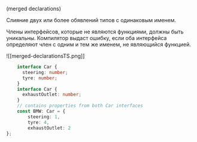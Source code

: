 (merged declarations)

Слияние двух или более обявлений типов с одинаковым именем.

Члены интерфейсов, которые не являются функциями, должны быть уникальны. Компилятор выдаст ошибку, если оба интерфейса определяют член с одним и тем же именем, не являющийся функцией.

![[merged-declarationsTS.png]]

```ts
    interface Car {
      steering: number;
      tyre: number;
    }
    interface Car {
      exhaustOutlet: number;
    }
    // contains properties from both Car interfaces
    const BMW: Car = {
        steering: 1,
        tyre: 4,
        exhaustOutlet: 2
};
```